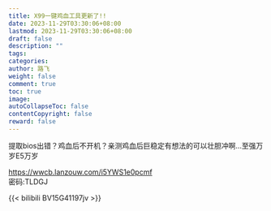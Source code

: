 ```yaml
---
title: X99一键鸡血工具更新了!!
date: 2023-11-29T03:30:06+08:00
lastmod: 2023-11-29T03:30:06+08:00
draft: false
description: ""
tags: 
categories: 
author: 路飞
weight: false
comment: true
toc: true
image: 
autoCollapseToc: false
contentCopyright: false
reward: false
---
```


提取bios出错？鸡血后不开机？亲测鸡血后巨稳定有想法的可以壮胆冲啊…至强万岁E5万岁

https://wwcb.lanzouw.com/i5YWS1e0pcmf  
密码:TLDGJ

{{< bilibili BV15G41197jv >}}